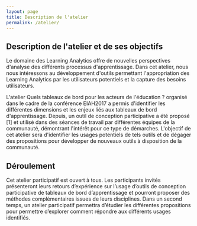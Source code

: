 ```yaml
---
layout: page
title: Description de l'atelier
permalink: /atelier/
---
```

## Description de l'atelier et de ses objectifs
Le domaine des Learning Analytics offre de nouvelles perspectives d'analyse des différents processus d'apprentissage. Dans cet atelier, nous nous intéressons au développement d'outils permettant l'appropriation des Learning Analytics par les utilisateurs potentiels et la capture des besoins utilisateurs.

L'atelier Quels tableaux de bord pour les acteurs de l'éducation ? organisé dans le cadre de la conférence EIAH2017 a permis d'identifier les différentes dimensions et les enjeux liés aux tableaux de bord d'apprentissage. Depuis, un outil de conception participative a été proposé [1] et utilisé dans des séances de travail par différentes équipes de la communauté, démontrant l'intérêt pour ce type de démarches. L'objectif de cet atelier sera d'identifier les usages potentiels de tels outils et de dégager des propositions pour développer de nouveaux outils à disposition de la communauté. 

## Déroulement
Cet atelier participatif est ouvert à tous. Les participants invités présenteront leurs retours d’expérience sur l’usage d’outils de conception participative de tableaux de bord d’apprentissage et pourront proposer des méthodes complémentaires issues de leurs disciplines. 
Dans un second temps, un atelier participatif permettra d’étudier les différentes propositions pour permettre d’explorer comment répondre aux différents usages identifiés. 

